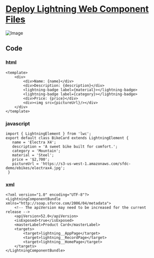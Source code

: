 # [Deploy Lightning Web Component Files](https://trailhead.salesforce.com/content/learn/modules/lightning-web-components-basics/push-lightning-web-component-files)

![Image](https://github.com/DeependraParichha1004/Trailhead-Solutions/blob/main/Img/lightning_web_components_3.PNG)

## Code

### html
```
<template>
    <div>
        <div>Name: {name}</div>
        <div>Description: {description}</div>
        <lightning-badge label={material}></lightning-badge>
        <lightning-badge label={category}></lightning-badge>
        <div>Price: {price}</div>
        <div><img src={pictureUrl}/></div>
    </div>
</template>

```
### javascript

```
import { LightningElement } from 'lwc';
export default class BikeCard extends LightningElement {
   name = 'Electra X4';
   description = 'A sweet bike built for comfort.';
   category = 'Mountain';
   material = 'Steel';
   price = '$2,700';
   pictureUrl = 'https://s3-us-west-1.amazonaws.com/sfdc-demo/ebikes/electrax4.jpg';
 }

```

### xml

```
<?xml version="1.0" encoding="UTF-8"?>
<LightningComponentBundle xmlns="http://soap.sforce.com/2006/04/metadata">
    <!-- The apiVersion may need to be increased for the current release -->
    <apiVersion>52.0</apiVersion>
    <isExposed>true</isExposed>
    <masterLabel>Product Card</masterLabel>
    <targets>
        <target>lightning__AppPage</target>
        <target>lightning__RecordPage</target>
        <target>lightning__HomePage</target>
    </targets>
</LightningComponentBundle>

```